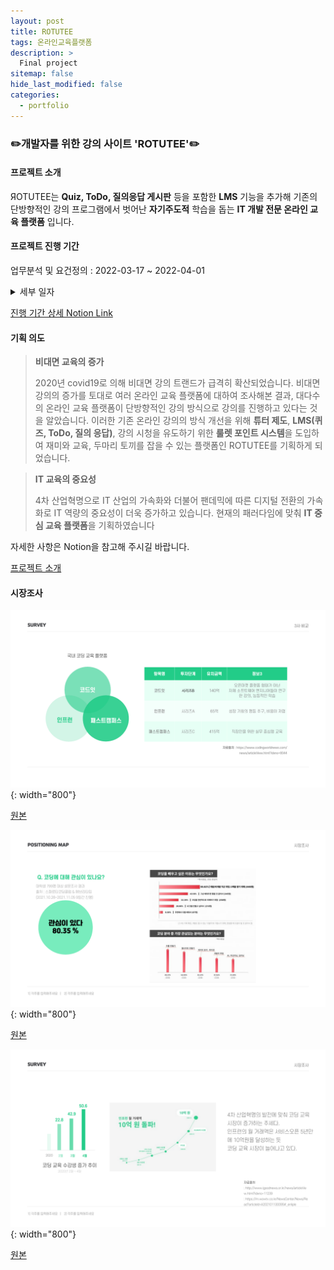 ```yaml
---
layout: post
title: ROTUTEE
tags: 온라인교육플랫폼
description: >
  Final project
sitemap: false
hide_last_modified: false
categories:
  - portfolio
---
```


### ✏️개발자를 위한 강의 사이트 'ROTUTEE'✏️

#### 프로젝트 소개

ЯOTUTEE는 **Quiz, ToDo, 질의응답 게시판** 등을 포함한 **LMS** 기능을 추가해
기존의 단방향적인 강의 프로그램에서 벗어난 **자기주도적** 학습을 돕는 **IT 개발 전문 온라인 교육 플랫폼** 입니다.

#### 프로젝트 진행 기간

업무분석 및 요건정의 : 2022-03-17 ~ 2022-04-01

<details>
<summary>세부 일자</summary>
<div markdown="1">
업무분석 : 2022-03-17 ~ 2022-03-19<br>
요구사항분석 : 2022-03-19 ~ 2022-03-20<br>
Use Case 다이어그램 : 2022-03-19 ~ 2022-03-20<br>
업무목록 : 2022-03-20 ~ 2022-03-22<br>
전체업무흐름도 : 2022-03-20 ~ 2022-03-21<br>
단위업무정의 : 2022-03-21 ~ 2022-03-23<br>
프로토타이핑 : 2022-03-24 ~ 2022-04-01<br>
</div>
</details>

[진행 기간 상세 Notion Link](https://broken-zebra-b49.notion.site/ROTUTEE-WBS-bc3dcd0f8bf74ca8a5fdf92c88df716c "rotutee wbs")

#### 기획 의도

> **비대면 교육의 증가**
>
> 2020년 covid19로 의해 비대면 강의 트랜드가 급격히 확산되었습니다. 비대면 강의의 증가를 토대로 여러 온라인 교육 플랫폼에 대하여 조사해본 결과, 대다수의 온라인 교육 플랫폼이 단방향적인 강의 방식으로 강의를 진행하고 있다는 것을 알았습니다. 이러한 기존 온라인 강의의 방식 개선을 위해 **튜터 제도**, **LMS(퀴즈, ToDo, 질의 응답)**, 강의 시청을 유도하기 위한 **룰렛 포인트 시스템**을 도입하여 재미와 교육, 두마리 토끼를 잡을 수 있는 플랫폼인 ROTUTEE를 기획하게 되었습니다.

> **IT 교육의 중요성**
>
> 4차 산업혁명으로 IT 산업의 가속화와 더불어 팬데믹에 따른 디지털 전환의 가속화로 IT 역량의 중요성이 더욱 증가하고 있습니다. 현재의 패러다임에 맞춰 **IT 중심 교육 플랫폼**을 기획하였습니다

자세한 사항은 Notion을 참고해 주시길 바랍니다.

[프로젝트 소개](https://broken-zebra-b49.notion.site/22a7a5ee8bec4da784ec2af65547d981 "project intro")

#### 시장조사

![시장조사1](/assets/img/portfolio/rotutee/market-research1.png){: width="800"}

[원본](/assets/img/portfolio/rotutee/market-research1.png)

![시장조사2](/assets/img/portfolio/rotutee/market-research2.png){: width="800"}

[원본](/assets/img/portfolio/rotutee/market-research2.png)

![시장조사3](/assets/img/portfolio/rotutee/market-research3.png){: width="800"}

[원본](/assets/img/portfolio/rotutee/market-research3.png)
